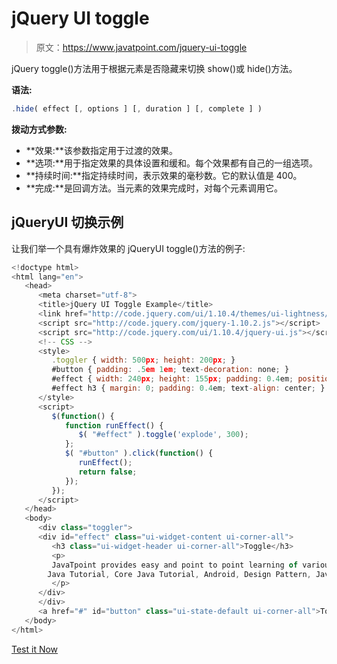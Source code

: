 # jQuery UI toggle

> 原文：<https://www.javatpoint.com/jquery-ui-toggle>

jQuery toggle()方法用于根据元素是否隐藏来切换 show()或 hide()方法。

**语法:**

```js
.hide( effect [, options ] [, duration ] [, complete ] ) 

```

**拨动方式参数:**

*   **效果:**该参数指定用于过渡的效果。
*   **选项:**用于指定效果的具体设置和缓和。每个效果都有自己的一组选项。
*   **持续时间:**指定持续时间，表示效果的毫秒数。它的默认值是 400。
*   **完成:**是回调方法。当元素的效果完成时，对每个元素调用它。

## jQueryUI 切换示例

让我们举一个具有爆炸效果的 jQueryUI toggle()方法的例子:

```js
<!doctype html>
<html lang="en">
   <head>
      <meta charset="utf-8">
      <title>jQuery UI Toggle Example</title>
      <link href="http://code.jquery.com/ui/1.10.4/themes/ui-lightness/jquery-ui.css" rel="stylesheet">
      <script src="http://code.jquery.com/jquery-1.10.2.js"></script>
      <script src="http://code.jquery.com/ui/1.10.4/jquery-ui.js"></script>
      <!-- CSS -->
      <style>
         .toggler { width: 500px; height: 200px; }
         #button { padding: .5em 1em; text-decoration: none; }
         #effect { width: 240px; height: 155px; padding: 0.4em; position: relative; }
         #effect h3 { margin: 0; padding: 0.4em; text-align: center; }
      </style>
      <script>
         $(function() {
            function runEffect() {
               $( "#effect" ).toggle('explode', 300);
            };
            $( "#button" ).click(function() {
               runEffect();
               return false;
            });
         });
      </script>
   </head>
   <body>
      <div class="toggler">
      <div id="effect" class="ui-widget-content ui-corner-all">
         <h3 class="ui-widget-header ui-corner-all">Toggle</h3>
         <p>
         JavaTpoint provides easy and point to point learning of various tutorials such as 
        Java Tutorial, Core Java Tutorial, Android, Design Pattern, JavaScript, AJAX, SQL, Python etc.
         </p>
      </div>
      </div>
      <a href="#" id="button" class="ui-state-default ui-corner-all">Togglemethod with explode effect</a>
   </body>
</html>

```

[Test it Now](https://www.javatpoint.com/oprweb/test.jsp?filename=jqueryuitoggle1)